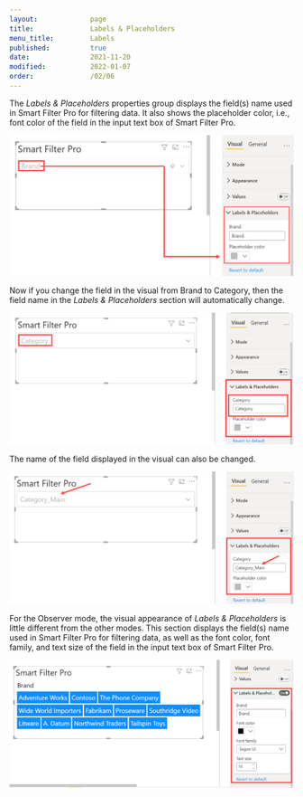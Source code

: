 ```yaml
---
layout:             page
title:              Labels & Placeholders
menu_title:         Labels
published:          true
date:               2021-11-20
modified:           2022-01-07  
order:              /02/06
---
```


The *Labels & Placeholders* properties group displays the field(s) name used in Smart Filter Pro for filtering data. It also shows the placeholder color, i.e., font color of the field in the input text box of Smart Filter Pro.  

<img src="images/Labels&Placeholders1.png" width="550">  

Now if you change the field in the visual from Brand to Category, then the field name in the *Labels & Placeholders* section will automatically change.   

<img src="images/Labels&Placeholders2.png" width="600">   

The name of the field displayed in the visual can also be changed.  

<img src="images/Labels&Placeholders3.png" width="550">    

For the Observer mode, the visual appearance of *Labels & Placeholders* is little different from the other modes. This section displays the field(s) name used in Smart Filter Pro for filtering data, as well as the font color, font family, and text size of the field in the input text box of Smart Filter Pro. 

<img src="images/Labels&Placeholders4.png" width="600">  